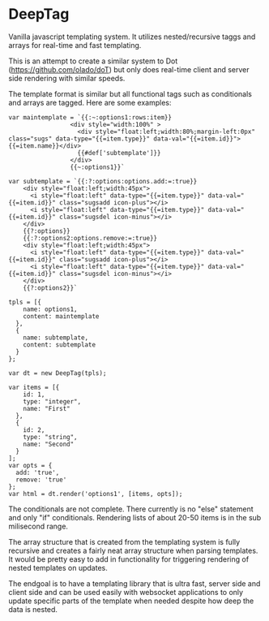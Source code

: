 # DeepTag
Vanilla javascript templating system.  It utilizes nested/recursive taggs and arrays for real-time and fast templating.

This is an attempt to create a similar system to Dot (https://github.com/olado/doT) but only does real-time client and server side rendering with similar speeds.

The template format is similar but all functional tags such as conditionals and arrays are tagged.  Here are some examples:

```var DeepTag = require('deeptag');
var maintemplate = `{{:~:options1:rows:item}}
                 <div style="width:100%" >
                   <div style="float:left;width:80%;margin-left:0px" class="sugs" data-type="{{=item.type}}" data-val="{{=item.id}}">{{=item.name}}</div>
                   {{#def['subtemplate']}}
                 </div>
                 {{~:options1}}`

var subtemplate = `{{:?:options:options.add:=:true}}
    <div style="float:left;width:45px">
      <i style="float:left" data-type="{{=item.type}}" data-val="{{=item.id}}" class="sugsadd icon-plus"></i>
      <i style="float:left" data-type="{{=item.type}}" data-val="{{=item.id}}" class="sugsdel icon-minus"></i>
    </div>
    {{?:options}}
    {{:?:options2:options.remove:=:true}}
    <div style="float:left;width:45px">
      <i style="float:left" data-type="{{=item.type}}" data-val="{{=item.id}}" class="sugsadd icon-plus"></i>
      <i style="float:left" data-type="{{=item.type}}" data-val="{{=item.id}}" class="sugsdel icon-minus"></i>
    </div>
    {{?:options2}}`

tpls = [{
    name: options1,
    content: maintemplate
  },
  {
    name: subtemplate,
    content: subtemplate
  }
};

var dt = new DeepTag(tpls);

var items = [{
    id: 1,
    type: "integer",
    name: "First"
  },
  {
    id: 2,
    type: "string",
    name: "Second"
  }
];
var opts = {
  add: 'true',
  remove: 'true'
};
var html = dt.render('options1', [items, opts]);

```
  
  The conditionals are not complete. There currently is no "else" statement and only "if" conditionals.
  Rendering lists of about 20-50 items is in the sub milisecond range.
  
  The array structure that is created from the templating system is fully recursive and creates a fairly neat array structure when parsing templates.  It would be pretty easy to add in functionality for triggering rendering of nested templates on updates.  
  
  The endgoal is to have a templating library that is ultra fast, server side and client side and can be used easily with websocket applications to only update specific parts of the template when needed despite how deep the data is nested.
  
